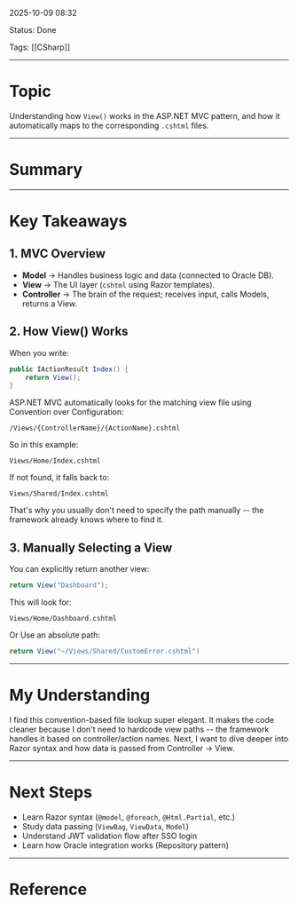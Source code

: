 2025-10-09 08:32

Status: Done

Tags: [[CSharp]]

---
# Topic
Understanding how `View()` works in the ASP.NET MVC pattern, and how it automatically maps to the corresponding `.cshtml` files.

---
# Summary


---
# Key Takeaways
## 1. MVC Overview
- **Model** -> Handles business logic and data (connected to Oracle DB).
- **View** -> The UI layer (`cshtml` using Razor templates).
- **Controller** -> The brain of the request; receives input, calls Models, returns a View.

## 2. How View() Works
When you write:

```csharp
public IActionResult Index() {
    return View();
}
```

ASP.NET MVC automatically looks for the matching view file using Convention over Configuration:

```
/Views/{ControllerName}/{ActionName}.cshtml
```

So in this example:

```
Views/Home/Index.cshtml
```

If not found, it falls back to:

```
Views/Shared/Index.cshtml
```

That's why you usually don't need to specify the path manually -- the framework already knows where to find it.

## 3. Manually Selecting a View
You can explicitly return another view:

```csharp
return View("Dashboard");
```

This will look for:

```
Views/Home/Dashboard.cshtml
```

Or Use an absolute path:

```csharp
return View("~/Views/Shared/CustomError.cshtml")
```


---
# My Understanding
I find this convention-based file lookup super elegant.
It makes the code cleaner because I don't need to hardcode view paths -- the framework handles it based on controller/action names.
Next, I want to dive deeper into Razor syntax and how data is passed from Controller -> View.

---
# Next Steps
- Learn Razor syntax (`@model`, `@foreach`, `@Html.Partial`, etc.)
- Study data passing (`ViewBag`, `ViewData`, `Model`)
- Understand JWT validation flow after SSO login
- Learn how Oracle integration works (Repository pattern)

---
# Reference

